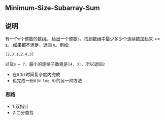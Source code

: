 ## Minimum-Size-Subarray-Sum

## 说明
有一个`n`个整数的数组。 给出一个整数`s`，找到数组中最少多少个连续数加起来 >= s。
如果都不满足，返回 `0`。例如:

```
[2,3,1,2,4,3]
```
以及`s = 7`，最小的连续子数组是`[4, 3]`，所以返回`2`

* 在`O(N)`时间复杂度内完成
* 也完成一份`O(N log N)`的另一种方法

### 思路

* 1.双指针
* 2.二分查找